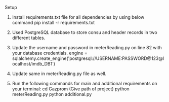 Setup

1. Install requirements.txt file for all dependencies by using below command
    pip install -r requirements.txt

2. Used PostgreSQL database to store consu and header records in two different
   tables.

3.  Update the username and password in meterReading.py on line 82 with your database credentials.
    engine = sqlalchemy.create_engine('postgresql://USERNAME:PASSWORD@123@localhost/imdb_DB1')

4.  Update same in meterReading.py file as well.

6.  Run the following commands for main and additional requirements on your terminal:
      cd Gazprom (Give path of project)
      python meterReading.py
      python additional.py
